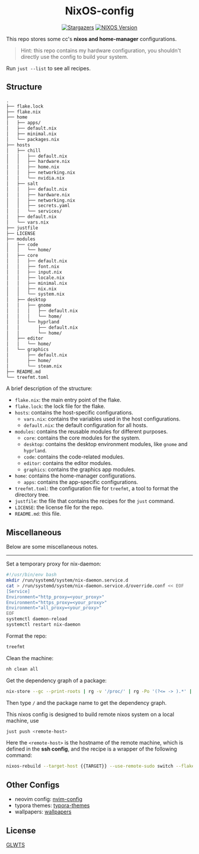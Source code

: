 <h1 align="center">NixOS-config</h1>

<p align="center">
	<a href="https://github.com/chillcicada/nixos-config/stargazers"><img alt="Stargazers" src="https://img.shields.io/github/stars/chillcicada/nixos-config?style=for-the-badge&logo=starship&color=C9CBFF&logoColor=D9E0EE&labelColor=302D41" /></a>
  <a href="https://nixos.org/"><img alt="NIXOS Version" src="https://img.shields.io/badge/NixOS-25.11-informational.svg?style=for-the-badge&logo=nixos&color=F2CDCD&logoColor=D9E0EE&labelColor=302D41" /></a>
</p>

This repo stores some cc's **nixos and home-manager** configurations.

> Hint: this repo contains my hardware configuration, you shouldn't directly use the config to build your system.

Run `just --list` to see all recipes.

## Structure

```txt
.
├── flake.lock
├── flake.nix
├── home
│   ├── apps/
│   ├── default.nix
│   ├── minimal.nix
│   └── packages.nix
├── hosts
│   ├── chill
│   │   ├── default.nix
│   │   ├── hardware.nix
│   │   ├── home.nix
│   │   ├── networking.nix
│   │   └── nvidia.nix
│   ├── salt
│   │   ├── default.nix
│   │   ├── hardware.nix
│   │   ├── networking.nix
│   │   ├── secrets.yaml
│   │   └── services/
│   ├── default.nix
│   └── vars.nix
├── justfile
├── LICENSE
├── modules
│   ├── code
│   │   └── home/
│   ├── core
│   │   ├── default.nix
│   │   ├── font.nix
│   │   ├── input.nix
│   │   ├── locale.nix
│   │   ├── minimal.nix
│   │   ├── nix.nix
│   │   └── system.nix
│   ├── desktop
│   │   ├── gnome
│   │   │   ├── default.nix
│   │   │   └── home/
│   │   └── hyprland
│   │       ├── default.nix
│   │       └── home/
│   ├── editor
│   │   └── home/
│   └── graphics
│       ├── default.nix
│       ├── home/
│       └── steam.nix
├── README.md
└── treefmt.toml
```

A brief description of the structure:

- `flake.nix`: the main entry point of the flake.
- `flake.lock`: the lock file for the flake.
- `hosts`: contains the host-specific configurations.
  - `vars.nix`: contains the variables used in the host configurations.
  - `default.nix`: the default configuration for all hosts.
- `modules`: contains the reusable modules for different purposes.
  - `core`: contains the core modules for the system.
  - `desktop`: contains the desktop environment modules, like `gnome` and `hyprland`.
  - `code`: contains the code-related modules.
  - `editor`: contains the editor modules.
  - `graphics`: contains the graphics app modules.
- `home`: contains the home-manager configurations.
  - `apps`: contains the app-specific configurations.
- `treefmt.toml`: the configuration file for `treefmt`, a tool to format the directory tree.
- `justfile`: the file that contains the recipes for the `just` command.
- `LICENSE`: the license file for the repo.
- `README.md`: this file.

## Miscellaneous

Below are some miscellaneous notes.

---

Set a temporary proxy for nix-daemon:

```sh
#!/usr/bin/env bash
mkdir /run/systemd/system/nix-daemon.service.d
cat > /run/systemd/system/nix-daemon.service.d/override.conf << EOF
[Service]
Environment="http_proxy=<your_proxy>"
Environment="https_proxy=<your_proxy>"
Environment="all_proxy=<your_proxy>"
EOF
systemctl daemon-reload
systemctl restart nix-daemon
```

Format the repo:

```sh
treefmt
```

Clean the machine:

```sh
nh clean all
```

Get the dependency graph of a package:

```sh
nix-store --gc --print-roots | rg -v '/proc/' | rg -Po '(?<= -> ).*' | xargs -o nix-tree
```

Then type `/` and the package name to get the dependency graph.

This nixos config is designed to build remote nixos system on a local machine, use

```sh
just push <remote-host>
```

Here the `<remote-host>` is the hostname of the remote machine, which is defined in the **ssh config**, and the recipe is a wrapper of the following command:

```sh
nixos-rebuild --target-host {{TARGET}} --use-remote-sudo switch --flake
```

## Other Configs

- neovim config: [nvim-config](https://github.com/chillcicada/nvim-config)
- typora themes: [typora-themes](https://github.com/chillcicada/typora-themes)
- wallpapers: [wallpapers](https://github.com/chillcicada/imgs)

## License

[GLWTS](LICENSE)
